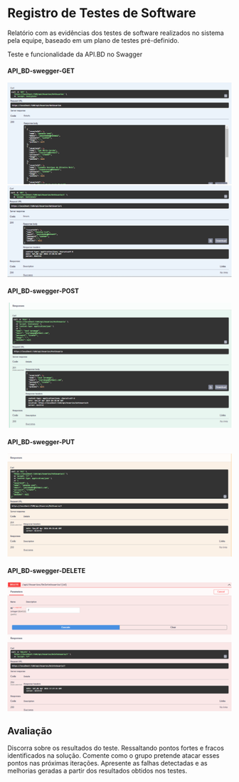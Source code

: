 # Registro de Testes de Software

Relatório com as evidências dos testes de software realizados no sistema pela equipe, baseado em um plano de testes pré-definido.

Teste e funcionalidade da API.BD no Swagger 

#### API_BD-swegger-GET
![swegger-GET](https://github.com/ICEI-PUC-Minas-PMV-ADS/pmv-ads-2024-1-e4-proj-infra-t4-pmv-ads-2024-1-e4-proj-infra-t4-ortorec/blob/efcddf4ff35a4070ca1e8714dac2c6e4f049ba97/docs/img/API_BD-swegger-GET.png)
![swegger-GET2](https://github.com/ICEI-PUC-Minas-PMV-ADS/pmv-ads-2024-1-e4-proj-infra-t4-pmv-ads-2024-1-e4-proj-infra-t4-ortorec/blob/efcddf4ff35a4070ca1e8714dac2c6e4f049ba97/docs/img/API_BD-swegger-GET2.png)

#### API_BD-swegger-POST
![swegger-POST](https://github.com/ICEI-PUC-Minas-PMV-ADS/pmv-ads-2024-1-e4-proj-infra-t4-pmv-ads-2024-1-e4-proj-infra-t4-ortorec/blob/efcddf4ff35a4070ca1e8714dac2c6e4f049ba97/docs/img/API_BD-swegger-POST.png)

#### API_BD-swegger-PUT
![swegger-POST](https://github.com/ICEI-PUC-Minas-PMV-ADS/pmv-ads-2024-1-e4-proj-infra-t4-pmv-ads-2024-1-e4-proj-infra-t4-ortorec/blob/efcddf4ff35a4070ca1e8714dac2c6e4f049ba97/docs/img/API_BD-swegger-PUT.png)

#### API_BD-swegger-DELETE
![swegger-POST](https://github.com/ICEI-PUC-Minas-PMV-ADS/pmv-ads-2024-1-e4-proj-infra-t4-pmv-ads-2024-1-e4-proj-infra-t4-ortorec/blob/efcddf4ff35a4070ca1e8714dac2c6e4f049ba97/docs/img/API_BD-Swegger-%20DELETE.png)

## Avaliação

Discorra sobre os resultados do teste. Ressaltando pontos fortes e fracos identificados na solução. Comente como o grupo pretende atacar esses pontos nas próximas iterações. Apresente as falhas detectadas e as melhorias geradas a partir dos resultados obtidos nos testes.
